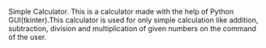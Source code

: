 Simple Calculator.
This is a calculator made with the help of Python GUI(tkinter).This calculator is used for only simple calculation like
addition, subtraction, division and multiplication of given numbers on the command of the user.
